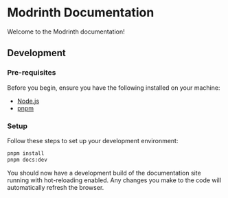 # Modrinth Documentation

Welcome to the Modrinth documentation! 

## Development

### Pre-requisites

Before you begin, ensure you have the following installed on your machine:

- [Node.js](https://nodejs.org/en/)
- [pnpm](https://pnpm.io/)

### Setup

Follow these steps to set up your development environment:

```bash
pnpm install
pnpm docs:dev
```

You should now have a development build of the documentation site running with hot-reloading enabled. Any changes you make to the code will automatically refresh the browser.
